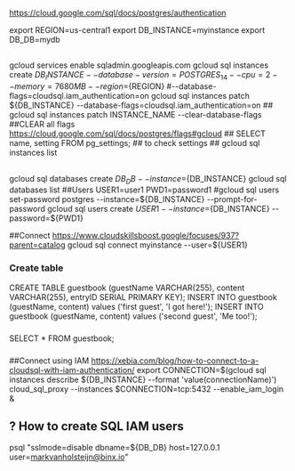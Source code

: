 
https://cloud.google.com/sql/docs/postgres/authentication

export REGION=us-central1
export DB_INSTANCE=myinstance
export DB_DB=mydb
##
gcloud services enable sqladmin.googleapis.com
gcloud sql instances create ${DB_INSTANCE} --database-version=POSTGRES_14 --cpu=2 --memory=7680MB --region=${REGION}  #--database-flags=cloudsql.iam_authentication=on
gcloud sql instances patch ${DB_INSTANCE} --database-flags=cloudsql.iam_authentication=on
	## gcloud sql instances patch INSTANCE_NAME --clear-database-flags ##CLEAR all flags https://cloud.google.com/sql/docs/postgres/flags#gcloud
	##  SELECT name, setting FROM pg_settings;  ## to check settings
	## 
gcloud sql instances list
##
gcloud sql databases create ${DB_DB} --instance=${DB_INSTANCE}
gcloud sql databases list
##Users
USER1=user1
PWD1=password1
#gcloud sql users set-password postgres --instance=${DB_INSTANCE} --prompt-for-password
gcloud sql users create ${USER1} --instance=${DB_INSTANCE} --password=${PWD1}

##Connect  https://www.cloudskillsboost.google/focuses/937?parent=catalog
gcloud sql connect myinstance --user=${USER1} 
### Create table
CREATE TABLE guestbook (guestName VARCHAR(255), content VARCHAR(255), entryID SERIAL PRIMARY KEY);
INSERT INTO guestbook (guestName, content) values ('first guest', 'I got here!');
INSERT INTO guestbook (guestName, content) values ('second guest', 'Me too!');
### 
SELECT * FROM guestbook;
###

##Connect using IAM  https://xebia.com/blog/how-to-connect-to-a-cloudsql-with-iam-authentication/
export CONNECTION=$(gcloud sql instances describe ${DB_INSTANCE} --format 'value(connectionName)')
cloud_sql_proxy --instances $CONNECTION=tcp:5432 --enable_iam_login  &

## ? How to create SQL IAM users
psql "sslmode=disable dbname=${DB_DB} host=127.0.0.1 user=markvanholsteijn@binx.io"
